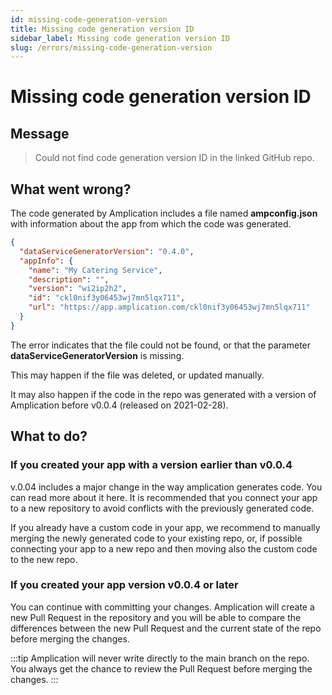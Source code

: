 ```yaml
---
id: missing-code-generation-version
title: Missing code generation version ID
sidebar_label: Missing code generation version ID
slug: /errors/missing-code-generation-version
---
```


# Missing code generation version ID

## Message

> Could not find code generation version ID in the linked GitHub repo.

## What went wrong?

The code generated by Amplication includes a file named **ampconfig.json** with information about the app from which the code was generated.

```json
{
  "dataServiceGeneratorVersion": "0.4.0",
  "appInfo": {
    "name": "My Catering Service",
    "description": "",
    "version": "wi2ip2h2",
    "id": "ckl0nif3y06453wj7mn5lqx711",
    "url": "https://app.amplication.com/ckl0nif3y06453wj7mn5lqx711"
  }
}
```

The error indicates that the file could not be found, or that the parameter **dataServiceGeneratorVersion** is missing.

This may happen if the file was deleted, or updated manually.

It may also happen if the code in the repo was generated with a version of Amplication before v0.0.4 (released on 2021-02-28).

## What to do?

### If you created your app with a version earlier than v0.0.4

v.0.04 includes a major change in the way amplication generates code. You can read more about it here.
It is recommended that you connect your app to a new repository to avoid conflicts with the previously generated code.

If you already have a custom code in your app, we recommend to manually merging the newly generated code to your existing repo, or, if possible connecting your app to a new repo and then moving also the custom code to the new repo.

### If you created your app version v0.0.4 or later

You can continue with committing your changes. Amplication will create a new Pull Request in the repository and you will be able to compare the differences between the new Pull Request and the current state of the repo before merging the changes.

:::tip
Amplication will never write directly to the main branch on the repo. You always get the chance to review the Pull Request before merging the changes.
:::
